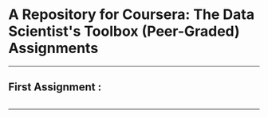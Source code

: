 # A Repository for Coursera: The Data Scientist's Toolbox (Peer-Graded) Assignments
___

## First Assignment :
   ```HelloWorld.md
   ```
___